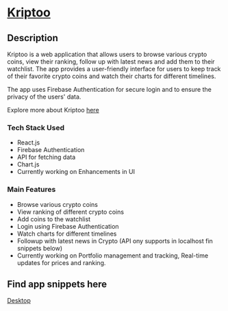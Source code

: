 # [Kriptoo](https://kriptoo.netlify.app/)

## Description

Kriptoo is a web application that allows users to browse various crypto coins, view their ranking, follow up with latest news and add them to their watchlist. The app provides a user-friendly interface for users to keep track of their favorite crypto coins and watch their charts for different timelines. 

The app uses Firebase Authentication for secure login and to ensure the privacy of the users' data.

Explore more about Kriptoo [here](https://kriptoo.netlify.app/)

### Tech Stack Used
- React.js
- Firebase Authentication
- API for fetching data
- Chart.js
- Currently working on Enhancements in UI

### Main Features
- Browse various crypto coins
- View ranking of different crypto coins
- Add coins to the watchlist
- Login using Firebase Authentication
- Watch charts for different timelines
- Followup with latest news in Crypto (API ony supports in localhost fin snippets below)
- Currently working on Portfolio management and tracking, Real-time updates for prices and ranking.

## Find app snippets here  

[Desktop](https://github.com/varun442/crypto-hunter/tree/main/src/assets)
